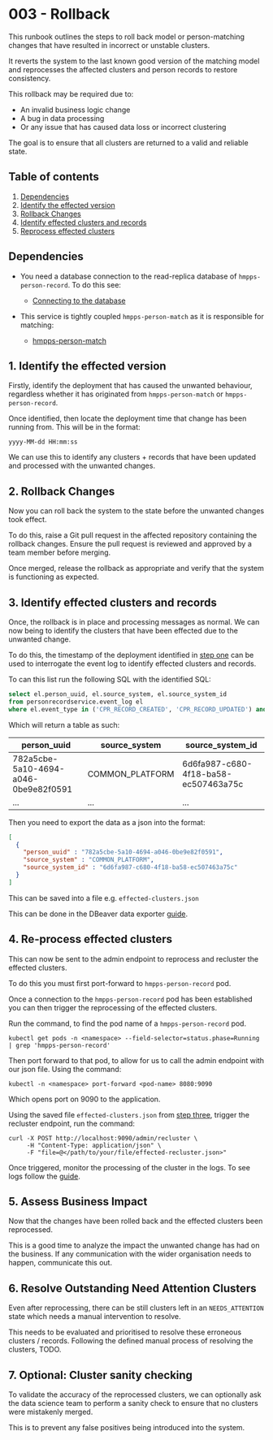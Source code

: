 # 003 - Rollback

This runbook outlines the steps to roll back model or person-matching changes that have resulted in incorrect or unstable clusters.

It reverts the system to the last known good version of the matching model and reprocesses the affected clusters and person records to restore consistency.

This rollback may be required due to:

* An invalid business logic change
* A bug in data processing 
* Or any issue that has caused data loss or incorrect clustering

The goal is to ensure that all clusters are returned to a valid and reliable state.

## Table of contents

1. [Dependencies](#dependencies)
2. [Identify the effected version](#1-identify-the-effected-version)
3. [Rollback Changes](#2-rollback-changes)
4. [Identify effected clusters and records](#3-identify-effected-clusters-and-records)
5. [Reprocess effected clusters](#4-reprocess-effected-clusters)

## Dependencies

* You need a database connection to the read-replica database of `hmpps-person-record`. To do this see:
  * [Connecting to the database](001-Connecting-To-The-Database.md)

* This service is tightly coupled `hmpps-person-match` as it is responsible for matching:
  * [hmpps-person-match](https://github.com/ministryofjustice/hmpps-person-match)

## 1. Identify the effected version

Firstly, identify the deployment that has caused the unwanted behaviour, regardless whether it has 
originated from `hmpps-person-match` or `hmpps-person-record`. 

Once identified, then locate the deployment time that change has been running from. This will be in the format:
```
yyyy-MM-dd HH:mm:ss
```

We can use this to identify any clusters + records that have been updated and processed with the unwanted changes.

## 2. Rollback Changes

Now you can roll back the system to the state before the unwanted changes took effect.

To do this, raise a Git pull request in the affected repository containing the rollback changes.
Ensure the pull request is reviewed and approved by a team member before merging.

Once merged, release the rollback as appropriate and verify that the system is functioning as expected.

## 3. Identify effected clusters and records

Once, the rollback is in place and processing messages as normal. We can now being to identify the 
clusters that have been effected due to the unwanted change. 

To do this, the timestamp of the deployment identified in [step one](#1-identify-the-effected-version) can be 
used to interrogate the event log to identify effected clusters and records.

To can this list run the following SQL with the identified SQL:

```sql
select el.person_uuid, el.source_system, el.source_system_id
from personrecordservice.event_log el
where el.event_type in ('CPR_RECORD_CREATED', 'CPR_RECORD_UPDATED') and el.event_timestamp >= '<timestamp>'
```

Which will return a table as such:

| person_uuid                          | source_system   | source_system_id                     |
|--------------------------------------|-----------------|--------------------------------------|
| 782a5cbe-5a10-4694-a046-0be9e82f0591 | COMMON_PLATFORM | 6d6fa987-c680-4f18-ba58-ec507463a75c |
| ...                                  | ...             | ...                                  |

Then you need to export the data as a json into the format:

```json
[
  {
    "person_uuid" : "782a5cbe-5a10-4694-a046-0be9e82f0591",
    "source_system" : "COMMON_PLATFORM",
    "source_system_id" : "6d6fa987-c680-4f18-ba58-ec507463a75c"
  }
]
```

This can be saved into a file e.g. `effected-clusters.json`

This can be done in the DBeaver data exporter [guide](https://dbeaver.com/docs/dbeaver/Data-export/).

## 4. Re-process effected clusters

This can now be sent to the admin endpoint to reprocess and recluster the effected clusters.

To do this you must first port-forward to `hmpps-person-record` pod.

Once a connection to the `hmpps-person-record` pod has been established you can then trigger the reprocessing of the effected clusters.

Run the command, to find the pod name of a `hmpps-person-record` pod.

```shell
kubectl get pods -n <namespace> --field-selector=status.phase=Running | grep 'hmpps-person-record'
```

Then port forward to that pod, to allow for us to call the admin endpoint with our json file. Using the command:

```shell
kubectl -n <namespace> port-forward <pod-name> 8080:9090
```

Which opens port on 9090 to the application.

Using the saved file `effected-clusters.json` from [step three](#3-identify-effected-clusters-and-records), trigger the recluster endpoint, run the command:

```shell
curl -X POST http://localhost:9090/admin/recluster \
     -H "Content-Type: application/json" \
     -F "file=@</path/to/your/file/effected-recluster.json>"
```

Once triggered, monitor the processing of the cluster in the logs. To see logs follow the [guide](002-Accessing-The-Logs.md).

## 5. Assess Business Impact

Now that the changes have been rolled back and the effected clusters been reprocessed.

This is a good time to analyze the impact the unwanted change has had on the business.
If any communication with the wider organisation needs to happen, communicate this out.

## 6. Resolve Outstanding Need Attention Clusters

Even after reprocessing, there can be still clusters left in an `NEEDS_ATTENTION` state which needs a manual intervention to resolve.

This needs to be evaluated and prioritised to resolve these erroneous clusters / records. 
Following the defined manual process of resolving the clusters, TODO.

## 7. Optional: Cluster sanity checking

To validate the accuracy of the reprocessed clusters, we can optionally ask the data science team to perform a sanity check to ensure that no clusters were mistakenly merged.

This is to prevent any false positives being introduced into the system.

